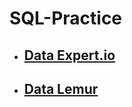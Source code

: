 # SQL-Practice

- ## [Data Expert.io](https://github.com/AzeemAzamTarar/SQL-Practice/tree/main/Data%20Expert.io)
- ## [Data Lemur](https://github.com/AzeemAzamTarar/SQL-Practice/tree/main/Datalemur)
